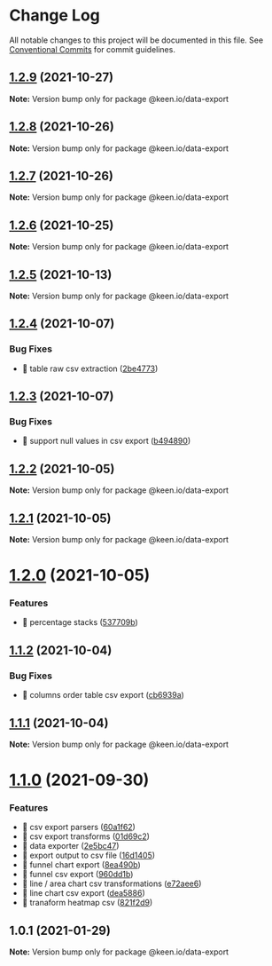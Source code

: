 # Change Log

All notable changes to this project will be documented in this file.
See [Conventional Commits](https://conventionalcommits.org) for commit guidelines.

## [1.2.9](https://github.com/keen/keen/compare/@keen.io/data-export@1.2.8...@keen.io/data-export@1.2.9) (2021-10-27)

**Note:** Version bump only for package @keen.io/data-export





## [1.2.8](https://github.com/keen/keen/compare/@keen.io/data-export@1.2.7...@keen.io/data-export@1.2.8) (2021-10-26)

**Note:** Version bump only for package @keen.io/data-export





## [1.2.7](https://github.com/keen/keen/compare/@keen.io/data-export@1.2.6...@keen.io/data-export@1.2.7) (2021-10-26)

**Note:** Version bump only for package @keen.io/data-export





## [1.2.6](https://github.com/keen/keen/compare/@keen.io/data-export@1.2.5...@keen.io/data-export@1.2.6) (2021-10-25)

**Note:** Version bump only for package @keen.io/data-export





## [1.2.5](https://github.com/keen/keen/compare/@keen.io/data-export@1.2.4...@keen.io/data-export@1.2.5) (2021-10-13)

**Note:** Version bump only for package @keen.io/data-export





## [1.2.4](https://github.com/keen/keen/compare/@keen.io/data-export@1.2.3...@keen.io/data-export@1.2.4) (2021-10-07)


### Bug Fixes

* 🐛 table raw csv extraction ([2be4773](https://github.com/keen/keen/commit/2be477306e498a56b90ec28d159f20b637df7cb8))





## [1.2.3](https://github.com/keen/keen/compare/@keen.io/data-export@1.2.2...@keen.io/data-export@1.2.3) (2021-10-07)


### Bug Fixes

* 🐛 support null values in csv export ([b494890](https://github.com/keen/keen/commit/b494890768b8c3d0c43cc34e3a9a6503f178d81e))





## [1.2.2](https://github.com/keen/keen/compare/@keen.io/data-export@1.2.1...@keen.io/data-export@1.2.2) (2021-10-05)

**Note:** Version bump only for package @keen.io/data-export





## [1.2.1](https://github.com/keen/keen/compare/@keen.io/data-export@1.2.0...@keen.io/data-export@1.2.1) (2021-10-05)

**Note:** Version bump only for package @keen.io/data-export





# [1.2.0](https://github.com/keen/keen/compare/@keen.io/data-export@1.1.2...@keen.io/data-export@1.2.0) (2021-10-05)


### Features

* 🎸 percentage stacks ([537709b](https://github.com/keen/keen/commit/537709b4fc7d8fbbc753844ca9e93ff7be5f6e4e))





## [1.1.2](https://github.com/keen/keen/compare/@keen.io/data-export@1.1.1...@keen.io/data-export@1.1.2) (2021-10-04)


### Bug Fixes

* 🐛 columns order table csv export ([cb6939a](https://github.com/keen/keen/commit/cb6939a82b00bb8bb8d1fb5755480022676a2342))





## [1.1.1](https://github.com/keen/keen/compare/@keen.io/data-export@1.1.0...@keen.io/data-export@1.1.1) (2021-10-04)

**Note:** Version bump only for package @keen.io/data-export





# [1.1.0](https://github.com/keen/keen/compare/@keen.io/data-export@1.0.1...@keen.io/data-export@1.1.0) (2021-09-30)


### Features

* 🎸 csv export parsers ([60a1f62](https://github.com/keen/keen/commit/60a1f621a2d6f749aa6a584e56f1a8188c9af6af))
* 🎸 csv export transforms ([01d69c2](https://github.com/keen/keen/commit/01d69c298ef785ba2f7463f267f77c04a7c09d17))
* 🎸 data exporter ([2e5bc47](https://github.com/keen/keen/commit/2e5bc4709fd34c9dc5d2841c2cbef9501cba0711))
* 🎸 export output to csv file ([16d1405](https://github.com/keen/keen/commit/16d1405dcc8a0f04ab2726c14677662da6b7c93d))
* 🎸 funnel chart export ([8ea490b](https://github.com/keen/keen/commit/8ea490b0c50aa93dd374a0c077575c145dd2dfca))
* 🎸 funnel csv export ([960dd1b](https://github.com/keen/keen/commit/960dd1b21f9cab86c3c4c8a6069ff03baaeedaf0))
* 🎸 line / area chart csv transformations ([e72aee6](https://github.com/keen/keen/commit/e72aee64eb111c1f5af386bc51f60b27718c1db0))
* 🎸 line chart csv export ([dea5886](https://github.com/keen/keen/commit/dea58864a70f980367426964de4a4863b67e2554))
* 🎸 tranaform heatmap csv ([821f2d9](https://github.com/keen/keen/commit/821f2d9ec3e47955fe41d931036e57988bbb803b))





## 1.0.1 (2021-01-29)

**Note:** Version bump only for package @keen.io/data-export
